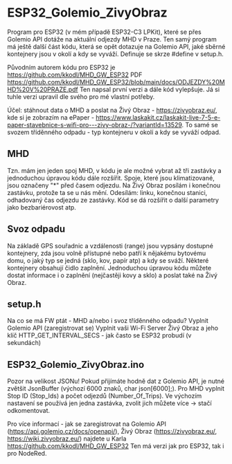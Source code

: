 # ESP32_Golemio_ZivyObraz

Program pro ESP32 (v mém případě ESP32-C3 LPKit), které se přes Golemio API dotáže na aktuální odjezdy MHD v Praze.
Ten samý program má ještě další část kódu, která se opět dotazuje na Golemio API, jaké sběrné kontejnery jsou v okolí a kdy se vyváží. Definuje se skrze #define v setup.h.

Původním autorem kódu pro ESP32 je https://github.com/kkodl/MHD_GW_ESP32
PDF https://github.com/kkodl/MHD_GW_ESP32/blob/main/docs/ODJEZDY%20MHD%20V%20PRAZE.pdf
Ten napsal první verzi a dále kód vylepšuje. 
Já si tuhle verzi upravil dle svého pro mé vlastní potřeby.

Účel: stáhnout data o MHD a poslat na Živý Obraz - https://zivyobraz.eu/, kde si je zobrazím na ePaper - https://www.laskakit.cz/laskakit-live-7-5-e-paper-stavebnice-s-wifi-pro---zivy-obraz-/?variantId=13529.
To samé se svozem tříděnného odpadu - typ kontejneru v okolí a kdy se vyváží odpad. 

## MHD
Tzn. mám jen jeden spoj MHD, v kódu je ale možné vybrat až tři zastávky a jednoduchou úpravou kódu dále rozšířit.
Spoje, které jsou klimatizované, jsou označeny "*" před časem odjezdu.
Na Živý Obraz posílám i konečnou zastávku, protože ta se u nás mění.
Odesílám: linku, konečnou stanici, odhadovaný čas odjezdu ze zastávky. Kód se dá rozšířit o další parametry jako bezbariérovost atp.

## Svoz odpadu
Na základě GPS souřadnic a vzdálenosti (range) jsou vypsány dostupné kontejnery, zda jsou volně přístupné nebo patří k nějakému bytovému domu, o jaký typ se jedná (sklo, kov, papír atp) a kdy se sváží.
Některé kontejnery obsahují čidlo zaplnění. Jednoduchou úpravou kódu můžete dostat informace i o zaplnění (nejčastěji kovy a sklo) a poslat také na Živý Obraz. 

## setup.h
Na co se má FW ptát - MHD a/nebo i svoz tříděnného odpadu?
Vyplnit Golemio API (zaregistrovat se)
Vyplnit vaši Wi-Fi
Server Živý Obraz a jeho klíč
HTTP_GET_INTERVAL_SECS - jak často se ESP32 probudí (v sekundách)

## ESP32_Golemio_ZivyObraz.ino
Pozor na velikost JSONu! Pokud přijímáte hodně dat z Golemio API, je nutné zvětšit JsonBuffer (výchozí 6000 znaků, char json[6000];).
Pro MHD vyplnit Stop ID (Stop_Ids) a počet odjezdů (Number_Of_Trips). Ve výchozím nastavení se používá jen jedna zastávka, zvolit jich můžete více -> stačí odkomentovat.

Pro více informací - jak se zaregistrovat na Golemio API (https://api.golemio.cz/docs/openapi/), Živý Obraz (https://zivyobraz.eu/, https://wiki.zivyobraz.eu/) najdete u Karla
https://github.com/kkodl/MHD_GW_ESP32
Ten má verzi jak pro ESP32, tak i pro NodeRed. 
